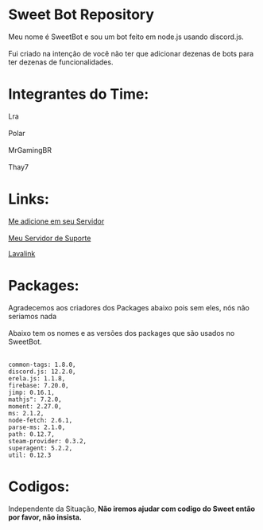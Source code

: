 # Sweet Bot Repository
Meu nome é SweetBot e sou um bot feito em node.js usando discord.js.
<br><br>Fui criado na intenção de você não ter que adicionar dezenas de bots para ter dezenas de funcionalidades.
<br>
# Integrantes do Time:
Lra<br><br>
Polar<br><br>
MrGamingBR<br><br>
Thay7

# Links:
[Me adicione em seu Servidor](https://discord.com/api/oauth2/authorize?client_id=711341613930250330&permissions=8&scope=bot)
<br><br>
[Meu Servidor de Suporte]()

[Lavalink]()

# Packages:
Agradecemos aos criadores dos Packages abaixo pois sem eles, nós não seriamos nada<br><br> Abaixo tem os nomes e as versões dos packages que são usados no SweetBot.<br>
<br>

    common-tags: 1.8.0,
    discord.js: 12.2.0,
    erela.js: 1.1.8,
    firebase: 7.20.0,
    jimp: 0.16.1,
    mathjs": 7.2.0,
    moment: 2.27.0,
    ms: 2.1.2,
    node-fetch: 2.6.1,
    parse-ms: 2.1.0,
    path: 0.12.7,
    steam-provider: 0.3.2,
    superagent: 5.2.2,
    util: 0.12.3
# Codigos:
Independente da Situação,<b> Não iremos ajudar com codigo do Sweet então por favor, não insista.</b>

